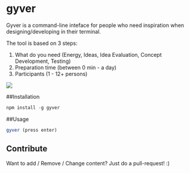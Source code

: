 gyver
=====

Gyver is a command-line inteface for people who need inspiration when designing/developing in their terminal.

The tool is based on 3 steps:
  1. What do you need (Energy, Ideas, Idea Evaluation, Concept Development, Testing)
  2. Preparation time (between 0 min - a day)
  3. Participants (1 - 12+ persons)

![](usage.gif)

##Installation
```javascript
npm install -g gyver 
```

##Usage
```javascript
gyver (press enter)
```

## Contribute
Want to add / Remove / Change content?
Just do a pull-request! :)

